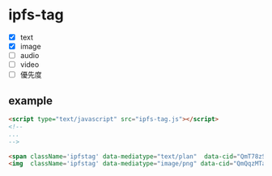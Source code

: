 # ipfs-tag

- [x] text
- [x] image
- [ ] audio
- [ ] video
- [ ] 優先度

## 

## example

```html
<script type="text/javascript" src="ipfs-tag.js"></script>
<!--
...
-->

<span className='ipfstag' data-mediatype="text/plan"  data-cid="QmT78zSuBmuS4z925WZfrqQ1qHaJ56DQaTfyMUF7F8ff5o" >
<img  className='ipfstag' data-mediatype="image/png" data-cid="QmQqzMTavQgT4f4T5v6PWBp7XNKtoPmC9jvn12WPT3gkSE" >
```
